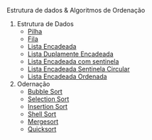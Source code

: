 Estrutura de dados & Algoritmos de Ordenação

1.  Estrutura de Dados
    -   [Pilha]()
    -   [Fila]()
    -   [Lista Encadeada]()
    -   [Lista Duplamente Encadeada]()
    -   [Lista Encadeada com sentinela]()
    -   [Lista Encadeada Sentinela Circular]()
    -   [Lista Encadeada Ordenada]()
2.  Odernação
    -   [Bubble Sort](https://github.com/joaovictorvilela/Estrutura-de-dados-e-alg-ordenacao/blob/main/01%20-%20Ordena%C3%A7%C3%A3o/Bubble_Sort%20.py)
    -   [Selection Sort]()
    -   [Insertion Sort]()
    -   [Shell Sort]()
    -   [Mergesort]()
    -   [Quicksort]()
